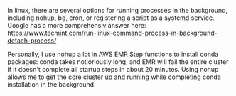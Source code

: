 In linux, there are several options for running processes in the background, including nohup, bg, cron, or registering a script as a systemd service. Google has a more comprehensiv answer here: https://www.tecmint.com/run-linux-command-process-in-background-detach-process/

Personally, I use nohup a lot in AWS EMR Step functions to install conda packages: conda takes notioriously long, and EMR will fail the entire cluster if it doesn't complete all startup steps in about 20 minutes. Using nohup allows me to get the core cluster up and running while completing conda installation in the background.